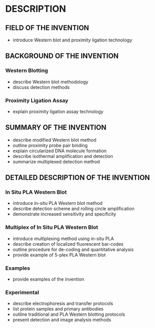 # DESCRIPTION

## FIELD OF THE INVENTION

- introduce Western blot and proximity ligation technology

## BACKGROUND OF THE INVENTION

### Western Blotting

- describe Western blot methodology
- discuss detection methods

### Proximity Ligation Assay

- explain proximity ligation assay technology

## SUMMARY OF THE INVENTION

- describe modified Western blot method
- outline proximity probe pair binding
- explain circularized DNA molecule formation
- describe isothermal amplification and detection
- summarize multiplexed detection method

## DETAILED DESCRIPTION OF THE INVENTION

### In Situ PLA Western Blot

- introduce in-situ PLA Western blot method
- describe detection scheme and rolling circle amplification
- demonstrate increased sensitivity and specificity

### Multiplex of In Situ PLA Western Blot

- introduce multiplexing method using in-situ PLA
- describe creation of localized fluorescent bar-codes
- outline procedure for de-coding and quantitative analysis
- provide example of 5-plex PLA Western blot

### Examples

- provide examples of the invention

### Experimental

- describe electrophoresis and transfer protocols
- list protein samples and primary antibodies
- outline traditional and PLA Western blotting protocols
- present detection and image analysis methods


